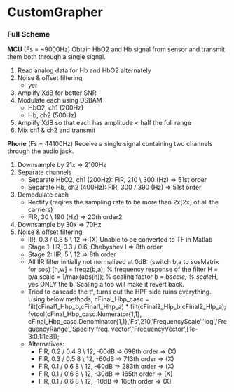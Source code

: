 # CustomGrapher
### Full Scheme
**MCU** (Fs = ~9000Hz)
Obtain HbO2 and Hb signal from sensor and transmit them both through a single signal.
1. Read analog data for Hb and HbO2 alternately
2. Noise & offset filtering
   - *yet*
4. Amplify XdB for better SNR
5. Modulate each using DSBAM
   - HbO2, ch1 (200Hz)
   - Hb, ch2 (500Hz)
6. Amplify XdB so that each has amplitude < half the full range
7. Mix ch1 & ch2 and transmit
   
**Phone** (Fs = 44100Hz)
Receive a single signal containing two channels through the audio jack.
1. Downsample by 21x   => 2100Hz
2. Separate channels
   - Separate HbO2, ch1 (200Hz): FIR, 210 \ 300 (Hz) => 51st order
   - Separate Hb, ch2 (400Hz):   FIR, 300 / 390 (Hz) => 51st order
3. Demodulate each
   - Rectify (reqires the sampling rate to be more than 2x[2x] of all the carriers)
   - FIR, 30 \ 190 (Hz)   => 20th order2
4. Downsample by 30x   => 70Hz
5. Noise & offset filtering
   - IIR, 0.3 / 0.8 5 \ 12 => (X) Unable to be converted to TF in Matlab
   - Stage 1: IIR, 0.3 / 0.6, Chebyshev I => 8th order
   - Stage 2: IIR,   5 \ 12  => 8th order
   - All IIR filter initially not normalized at 0dB: (switch b,a to sosMatrix for sos)
        [h,w] = freqz(b,a);    % frequency response of the filter H = b/a
        scale = 1/max(abs(h)); % scaling factor
        b = b*scale;           % scale*H, yes ONLY the b. Scaling a too will make it revert back.
   - Tried to cascade the tf, turns out the HPF side ruins everything. Using below methods;
        cFinal_Hbp_casc = filt(cFinal1_Hhp_b,cFinal1_Hhp_a) * filt(cFinal2_Hlp_b,cFinal2_Hlp_a);
        fvtool(cFinal_Hbp_casc.Numerator{1,1}, cFinal_Hbp_casc.Denominator{1,1},'Fs',210,'FrequencyScale','log','FrequencyRange','Specify freq. vector','FrequencyVector',[1e-3:0.1:1e3]);
   - Alternatives:
     - FIR, 0.2 / 0.4 8 \ 12, -60dB => 698th order => (X)
     - FIR, 0.3 / 0.5 8 \ 12, -60dB => 713th order => (X)
     - FIR, 0.1 / 0.6 8 \ 12, -60dB => 283th order => (X)
     - FIR, 0.1 / 0.6 8 \ 12, -30dB => 165th order => (X)
	 - FIR, 0.1 / 0.6 8 \ 12, -10dB => 165th order => (X)